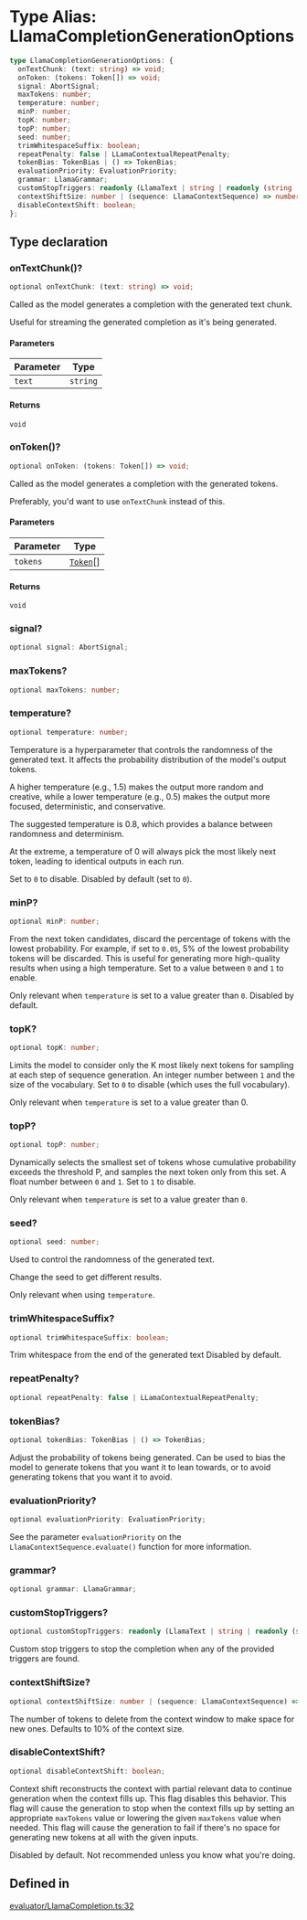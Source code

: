 # Type Alias: LlamaCompletionGenerationOptions

```ts
type LlamaCompletionGenerationOptions: {
  onTextChunk: (text: string) => void;
  onToken: (tokens: Token[]) => void;
  signal: AbortSignal;
  maxTokens: number;
  temperature: number;
  minP: number;
  topK: number;
  topP: number;
  seed: number;
  trimWhitespaceSuffix: boolean;
  repeatPenalty: false | LLamaContextualRepeatPenalty;
  tokenBias: TokenBias | () => TokenBias;
  evaluationPriority: EvaluationPriority;
  grammar: LlamaGrammar;
  customStopTriggers: readonly (LlamaText | string | readonly (string | Token)[])[];
  contextShiftSize: number | (sequence: LlamaContextSequence) => number | Promise<number>;
  disableContextShift: boolean;
};
```

## Type declaration

### onTextChunk()?

```ts
optional onTextChunk: (text: string) => void;
```

Called as the model generates a completion with the generated text chunk.

Useful for streaming the generated completion as it's being generated.

#### Parameters

| Parameter | Type |
| ------ | ------ |
| `text` | `string` |

#### Returns

`void`

### onToken()?

```ts
optional onToken: (tokens: Token[]) => void;
```

Called as the model generates a completion with the generated tokens.

Preferably, you'd want to use `onTextChunk` instead of this.

#### Parameters

| Parameter | Type |
| ------ | ------ |
| `tokens` | [`Token`](Token.md)[] |

#### Returns

`void`

### signal?

```ts
optional signal: AbortSignal;
```

### maxTokens?

```ts
optional maxTokens: number;
```

### temperature?

```ts
optional temperature: number;
```

Temperature is a hyperparameter that controls the randomness of the generated text.
It affects the probability distribution of the model's output tokens.

A higher temperature (e.g., 1.5) makes the output more random and creative,
while a lower temperature (e.g., 0.5) makes the output more focused, deterministic, and conservative.

The suggested temperature is 0.8, which provides a balance between randomness and determinism.

At the extreme, a temperature of 0 will always pick the most likely next token, leading to identical outputs in each run.

Set to `0` to disable.
Disabled by default (set to `0`).

### minP?

```ts
optional minP: number;
```

From the next token candidates, discard the percentage of tokens with the lowest probability.
For example, if set to `0.05`, 5% of the lowest probability tokens will be discarded.
This is useful for generating more high-quality results when using a high temperature.
Set to a value between `0` and `1` to enable.

Only relevant when `temperature` is set to a value greater than `0`.
Disabled by default.

### topK?

```ts
optional topK: number;
```

Limits the model to consider only the K most likely next tokens for sampling at each step of sequence generation.
An integer number between `1` and the size of the vocabulary.
Set to `0` to disable (which uses the full vocabulary).

Only relevant when `temperature` is set to a value greater than 0.

### topP?

```ts
optional topP: number;
```

Dynamically selects the smallest set of tokens whose cumulative probability exceeds the threshold P,
and samples the next token only from this set.
A float number between `0` and `1`.
Set to `1` to disable.

Only relevant when `temperature` is set to a value greater than `0`.

### seed?

```ts
optional seed: number;
```

Used to control the randomness of the generated text.

Change the seed to get different results.

Only relevant when using `temperature`.

### trimWhitespaceSuffix?

```ts
optional trimWhitespaceSuffix: boolean;
```

Trim whitespace from the end of the generated text
Disabled by default.

### repeatPenalty?

```ts
optional repeatPenalty: false | LLamaContextualRepeatPenalty;
```

### tokenBias?

```ts
optional tokenBias: TokenBias | () => TokenBias;
```

Adjust the probability of tokens being generated.
Can be used to bias the model to generate tokens that you want it to lean towards,
or to avoid generating tokens that you want it to avoid.

### evaluationPriority?

```ts
optional evaluationPriority: EvaluationPriority;
```

See the parameter `evaluationPriority` on the `LlamaContextSequence.evaluate()` function for more information.

### grammar?

```ts
optional grammar: LlamaGrammar;
```

### customStopTriggers?

```ts
optional customStopTriggers: readonly (LlamaText | string | readonly (string | Token)[])[];
```

Custom stop triggers to stop the completion when any of the provided triggers are found.

### contextShiftSize?

```ts
optional contextShiftSize: number | (sequence: LlamaContextSequence) => number | Promise<number>;
```

The number of tokens to delete from the context window to make space for new ones.
Defaults to 10% of the context size.

### disableContextShift?

```ts
optional disableContextShift: boolean;
```

Context shift reconstructs the context with partial relevant data to continue generation when the context fills up.
This flag disables this behavior.
This flag will cause the generation to stop when the context fills up
by setting an appropriate `maxTokens` value or lowering the given `maxTokens` value when needed.
This flag will cause the generation to fail if there's no space for generating new tokens at all with the given inputs.

Disabled by default. Not recommended unless you know what you're doing.

## Defined in

[evaluator/LlamaCompletion.ts:32](https://github.com/withcatai/node-llama-cpp/blob/6405ee945e792651123189aae2612212095765b6/src/evaluator/LlamaCompletion.ts#L32)
